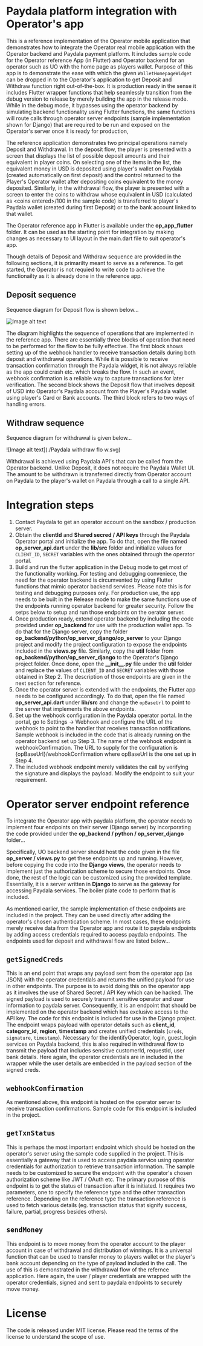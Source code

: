 # Paydala platform integration with Operator's app

This is a reference implementation of the Operator mobile application that demonstrates how to integrate the Operator real mobile application with the Operator backend and Paydala payment platform. It includes sample code for the Operator reference  App (in Flutter) and  Operator backend for an operator such as UO with the home page as players wallet. Purpose of this app is to demonstrate the ease with which the given `WalletHomepageWidget` can be dropped in to the Operator's application to get Deposit and Withdraw function right out-of-the-box.  It is production ready in the sense it includes Flutter wrapper functions that help seamlessly transition from the debug version to release by merely building the app in the release mode. While in the debug mode, it bypasses using the operator backend by simulating backend functionality using Flutter functions, the same functions will route calls through operator server endpoints (sample implementation shown for Django) that are required to be run and exposed on the Operator's server once it is ready for production,

The reference application  demonstrates two principal operations namely  Deposit and Withdrawal. In the deposit flow, the player is presented with a screen that displays the list of possible deposit amounts and their equivalent in player coins. On selecting one of the items in the list, the equivalent money in USD is deposited using player's wallet on Paydala (created automatically on first deposit) and the  control returned to the Player's Operator wallet after depositing coins equivalent to the money deposited. Similarly, in the withdrawal flow, the player is presented with a screen to enter the coins to withdraw whose equivalent in USD (calculated as \<coins entered\>/100 in the sample code) is transferred to player's Paydala wallet (created during first Deposit) or to the bank account linked to that wallet.

The Operator reference app in Flutter is available under the **op\_app\_flutter** folder. It can be used as the starting point for integration by making changes as necessary to UI layout in the main.dart file to suit operator's app.  

Though details of Deposit and Withdraw sequence are provided in the following sections, it is primarilty meant to serve as a reference.  To get started, the Operator is not requied to write code to achieve the functionailty as it is already done in the reference app. 

## Deposit sequence

Sequence diagram for Deposit flow is shown below...

![Image alt text](https://github.com/PaydalaInc/paydala_integration_uo/blob/0b6a78ac027845b1149f52d00e89eefe3f0ca196/Paydala%20deposit%20flow.svg)

The diagram highlights the sequence of operations that are implemented in the reference app. There are essentially three blocks of operation that need to be performed for the flow to be fully effective. The first block shows setting up of the webhook handler to receive transaction details during both deposit and withdrawal operations. While it is possible to receive transaction confirmation through the Paydala widget, it is not always reliable as the app could crash etc. which breaks the flow.  In such an event, webhook confirmation is a reliable way to capture transactions for later verification. The second block shows the Deposit flow that involves deposit of USD into Operator's Paydala account from the Player's Paydala wallet using player's Card or Bank accounts. The third block refers to two ways of handling errors. 


## Withdraw sequence
Sequence diagram for withdrawal is given below...

![Image alt text](./Paydala withdraw flo w.svg)
 
Withdrawal is achieved using Paydala API's that can be called from the Operator backend. Unlike Deposit, it does not require the Paydala Wallet UI. The amount to be withdrawn is transferred directly from Operator account on Paydala to the player's wallet on Paydala through a call to a single API.

# Integration steps


1. Contact Paydala to get an operator account on the sandbox / production server.
1. Obtain the **clientId** and **Shared secred / API keys** through the Paydala Operator portal and initialize the app. To do that, open the file named **op\_server\_api.dart** under the **lib/src** folder and initialize values for `CLIENT_ID`, `SECRET` variables with the ones obtained through the operator portal.
1. Build and run the flutter application in the Debug mode to get most of the functionality working. For testing and debugging conveniece, the need for the operator backend is circumvented by using Flutter functions that mimic operator backend services. Please note this is for testing and debugging purposes only. For production use, the app needs to be built in the Release mode to make the same functions use of the endpoints running operator backend for greater security. Follow the setps below to setup and run those endpoints on the oerator server. 
1. Once production ready, extend operator backend by including the code provided under **op_backend** for use with the production wallet app.  To do that for the Django server, copy the folder **op\_backend/python/op\_server\_django/op\_server** to your Django project and modify the project configuration to expose the endpoints included in the **views.py** file. Similarly, copy the **util** folder from **op\_backend/python/op\_server\_django** to the Operator's Django project folder. Once done, open the **\_\_init__.py** file under the **util** folder and replace the values of  `CLIENT_ID` and `SECRET` variables with those obtained in Step 2. The description of those endpoints are given in the next section for reference.
1. Once the operator server is extended with the endpoints, the Flutter app needs to be configured accordingly. To do that, open the file named **op\_server\_api.dart** under **lib/src** and change the `opBaseUrl` to point to the server that implements the above endpoints.
1. Set up the webhook configuration in the Paydala operator portal. In the portal, go to Settings -> Webhook and configure the URL of the webhook to point to the handler that receives transaction notifications. Sample webhook is included in the code that is already running on the operator backend set up  Step 3. The name of the webhook endpoint is webhookConfirmation. The URL to supply for the configuration is {opBaseUrl}/webhookConfirmation where opBaseUrl is the one set up in Step 4.
1. The included webhook endpoint merely validates the call by verifying the signature and displays the payload. Modify the endpoint to suit your requirement.

	
# Operator server endpoint reference

To integrate the Operator app with paydala platform, the operator needs to implement four endpoints on their server (Django server) by incorporating the code provided under the **op\_backend / python / op\_server\_django** folder...

Specifically, UO backend server should host the code given in the file **op\_server / views.py** to get these endpoints up and running. However, before copying the code into the **Django** **views**, the operator needs to implement just the authorization scheme to secure those endpoints. Once done, the rest of the logic can be customized using the provided template. Essentially, it is a server written in **Django** to serve as the gateway for accessing Paydala services. The boiler plate code to perform that is included. 

As mentioned earlier, the sample implementation of these endpoints are included in the project. They can be used directly after adding the operator's chosen authentication scheme. In most cases, these endpoints merely receive data from the Operator app and route it to paydala endpoints by adding access credentials required to access paydala endpoints. The endpoints used for deposit and withdrawal flow are listed below...
	
	
## `getSignedCreds`
This is an end point that wraps any payload sent from the operator app (as JSON) with the operator credentials and returns the unified  payload for use in other endpoints. The purpose is to avoid doing this on the operator app as it involves the use of Shared Secret / API Key which can be hacked. The signed payload is used  to securely transmit sensitive operator and user information to paydala server.  Consequently, it is an endpoint that should be implemented on the operator backend which has exclusive access to the API key. The code for this endpoint is included for use in the Django project. The endpoint wraps payload with operator details such as **client\_id**, **category\_id**, **region**, **timestamp** and creates unified credentials (`creds`, `signature`, `timestamp`). Necessary for the identifyOperator, login, guest\_login services on Paydala backend, this is also required in withdrawal flow to transmit the payload that includes sensitive customerId, requestId, user bank details. Here again, the operator credentials are in included in the wrapper while the user details are embedded in the payload section of the signed creds.  

## `webhookConfirmation`
As mentioned above, this endpoint is hosted on the operator server to receive transaction confirmations. Sample code for this endpoint is included in the project. 

## `getTxnStatus`
This is perhaps the most important endpoint which should be hosted on the operator's server using the sample code supplied in the project. This is essentially a gateway that is used to access paydala service using operator credentials for authorization to retrieve transaction information. The sample needs to be customized to secure the endpoint with the operator's chosen authorization scheme like JWT / OAuth etc. The primary purpose of this endpoint is to get the status of transaction after it is initiated. It requires two parameters, one to specify the reference type and the other transaction reference. Depending on the reference type the transaction reference is used to fetch various details (eg. transaction status that signify success, failure, partial, progress besides others).

## `sendMoney`
This endpoint is to move money from the operator account to the player account in case of withdrawal and distribution of winnings. It is a universal function that can be used to transfer money to players wallet or the player's bank account depending on the type of payload included in the call. The use of this is demonstrated in the withdrawal flow of the refernce application. Here again, the user / player credentials are wrapped with the operator credentials, signed and sent to paydala endpoints to securely move money. 

# License
The code is released under MIT license. Please read the terms of the license to understand the scope of use. 







